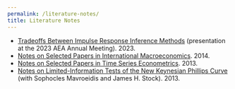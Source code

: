 ```yaml
---
permalink: /literature-notes/
title: Literature Notes
---
```


- [Tradeoffs Between Impulse Response Inference Methods](../files/irf_tradeoffs_slides.pdf) (presentation at the 2023 AEA Annual Meeting). 2023.
- [Notes on Selected Papers in International Macroeconomics](../files/notes_international_macro.pdf). 2014.
- [Notes on Selected Papers in Time Series Econometrics](../files/notes_time_series.pdf). 2013.
- [Notes on Limited-Information Tests of the New Keynesian Phillips Curve](../files/notes_nkpc.pdf) (with Sophocles Mavroeidis and James H. Stock). 2013.